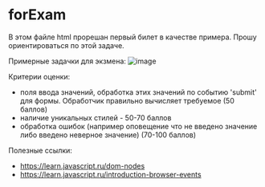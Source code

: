 # forExam
В этом файле html прорешан первый билет в качестве примера. Прошу ориентироваться по этой задаче.

Примерные задачки для экзмена:
![image](https://user-images.githubusercontent.com/79380869/219969238-034232d8-73cc-456b-9a14-48f1f19dc78b.png)

Критерии оценки:
- поля ввода значений, обработка этих значений по событию 'submit' для формы. Обработчик правильно вычисляет требуемое (50 баллов)
- наличие уникальных стилей -  50-70 баллов
- обработка ошибок (например оповещение что не введено значение либо введено неверное значение) (70-100 баллов)

Полезные ссылки:
- https://learn.javascript.ru/dom-nodes
- https://learn.javascript.ru/introduction-browser-events
